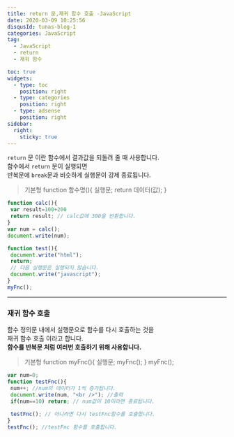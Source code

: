 ```yaml
---
title: return 문,재귀 함수 호출 -JavaScript
date: 2020-03-09 10:25:56
disqusId: tunas-blog-1
categories: JavaScript
tag: 
  - JavaScript
  - return
  - 재귀 함수

toc: true
widgets:
  - type: toc
    position: right
  - type: categories
    position: right
  - type: adsense
    position: right
sidebar:
  right:
    sticky: true
---
```


`return` 문 이란 함수에서 결과값을 되돌려 줄 때 사용합니다.  
함수에서 `return` 문이 실행되면  
반복문에 `break`문과 비슷하게 실행문이 강제 종료됩니다.

>기본형
function 함수명(){
    실행문;
    return 데이터(값);
}

```js 예시1
function calc(){  
 var result=100+200  
 return result; // calc값에 300을 반환합니다.  
}  
var num = calc();  
document.write(num);  
```

```js 예시2
function test(){  
 document.write("html");  
 return;  
 // 다음 실행문은 실행되지 않습니다.  
 document.write("javascript");  
}  
myFnc();  
```
<!-- more -->

* * *

### 재귀 함수 호출

함수 정의문 내에서 실행문으로 함수를 다시 호출하는 것을  
재귀 함수 호출 이라고 합니다.  
**함수를 반복문 처럼 여러번 호출하기 위해 사용합니다.**

>기본형
    function myFnc(){
    실행문;
    myFnc();
}
myFnc();

```js 예제
var num=0;  
function testFnc(){  
 num++; //num의 데이터가 1씩 증가됩니다.  
 document.write(num, "<br />"); //출력  
 if(num==10) return; // num값이 10이라면 종료됩니다.  
    
 testFnc(); // 아니라면 다시 testFnc함수를 호출합니다.   
}   
testFnc(); //testFnc 함수를 호출합니다.  
```

